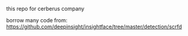 this repo for cerberus company

borrow many code from: https://github.com/deepinsight/insightface/tree/master/detection/scrfd